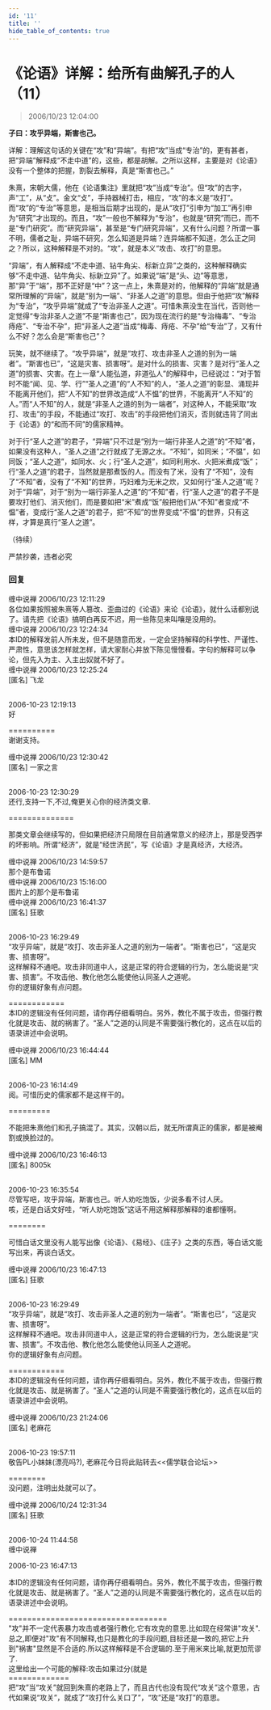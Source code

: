 ```yaml
---
id: '11'
title: ''
hide_table_of_contents: true
---
```


# 《论语》详解：给所有曲解孔子的人（11）

> 2006/10/23 12:04:00

**子曰：攻乎异端，斯害也己。**

详解：理解这句话的关键在“攻”和“异端”。有把“攻”当成“专治”的，更有甚者，把“异端”解释成“不走中道”的，这些，都是胡解。之所以这样，主要是对《论语》没有一个整体的把握，割裂去解释，真是“斯害也己。”

朱熹，宋朝大儒，他在《论语集注》里就把“攻”当成“专治”。但“攻”的古字，声“工”，从“攴”。金文“攴”，手持器械打击，相应，“攻”的本义是“攻打”。而“攻”的“专治”等意思，是相当后期才出现的，是从“攻打”引申为“加工”再引申为“研究”才出现的。而且，“攻”一般也不解释为“专治”，也就是“研究”而已，而不是“专门研究”。而“研究异端”，甚至是“专门研究异端”，又有什么问题？所谓一事不明，儒者之耻，异端不研究，怎么知道是异端？连异端都不知道，怎么正之同之？所以，这种解释是不对的。“攻”，就是本义“攻击、攻打”的意思。

“异端”，有人解释成“不走中道、钻牛角尖、标新立异”之类的，这种解释确实够“不走中道、钻牛角尖、标新立异”了。如果说“端”是“头、边”等意思，那“异”于“端”，那不正好是“中”？这一点上，朱熹是对的，他解释的“异端”就是通常所理解的“异端”，就是“别为一端”、“非圣人之道”的意思。但由于他把“攻”解释为“专治”，“攻乎异端”就成了“专治非圣人之道”。可惜朱熹没生在当代，否则他一定觉得“专治非圣人之道”不是“斯害也己”，因为现在流行的是“专治梅毒”、“专治痔疮”、“专治不孕”，把“非圣人之道”当成“梅毒、痔疮、不孕”给“专治”了，又有什么不好？怎么会是“斯害也己”？

玩笑，就不继续了。“攻乎异端”，就是“攻打、攻击非圣人之道的别为一端者”。“斯害也已”，“这是灾害、损害呀”。是对什么的损害、灾害？是对行“圣人之道”的损害、灾害。在上一章“人能弘道，非道弘人”的解释中，已经说过：“对于暂时不能“闻、见、学、行”“圣人之道”的“人不知”的人，“圣人之道”的彰显、涌现并不能离开他们，把“人不知”的世界改造成“人不愠”的世界，不能离开“人不知”的人。”而“人不知”的人，就是“非圣人之道的别为一端者”，对这种人，不能采取“攻打、攻击”的手段，不能通过“攻打、攻击”的手段把他们消灭，否则就违背了同出于《论语》的“和而不同”的儒家精神。

对于行“圣人之道”的君子，“异端”只不过是“别为一端行非圣人之道”的“不知”者，如果没有这种人，“圣人之道”之行就成了无源之水。“不知”，如同米；“不愠”，如同饭；“圣人之道”，如同水、火；行“圣人之道”，如同利用水、火把米煮成“饭”；行“圣人之道”的君子，当然就是那煮饭的人。而没有了米，没有了“不知”，没有了“不知”者，没有了“不知”的世界，巧妇难为无米之炊，又如何行“圣人之道”呢？对于“异端”，对于“别为一端行非圣人之道”的“不知”者，行“圣人之道”的君子不是要攻打他们、消灭他们，而是要如把“米”煮成“饭”般把他们从“不知”者变成“不愠”者，变成行“圣人之道”的君子，把“不知”的世界变成“不愠”的世界，只有这样，才算是真行“圣人之道”。

（待续）

<div style={{fontSize: 'xx-large', fontWeight: 'bold', textAlign: 'center'}}>
严禁抄袭，违者必究
</div>

### 回复

<div class='blog-comment'>
<span class='blog-comment-chan'>缠中说禅</span> 2006/10/23 12:11:29<br/>
各位如果按照被朱熹等人篡改、歪曲过的《论语》来论《论语》，就什么话都别说了。请先把《论语》搞明白再反不迟，用一些陈见来叫嚷是没用的。
</div>

<div class='blog-comment'>
<span class='blog-comment-chan'>缠中说禅</span> 2006/10/23 12:24:34<br/>
本ID的解释发前人所未发，但不是随意而发，一定会坚持解释的科学性、严谨性、严肃性，意思该怎样就怎样，请大家耐心并放下陈见慢慢看。字句的解释可以争论，但先入为主、入主出奴就不好了。
</div>

<div class='blog-comment'>
<span class='blog-comment-chan'>缠中说禅</span> 2006/10/23 12:25:24<br/>
[匿名] 飞龙 <br/><br/>

 
2006-10-23 12:19:13 <br/>
好 
 
==========<br/>
谢谢支持。
</div>

<div class='blog-comment'>
<span class='blog-comment-chan'>缠中说禅</span> 2006/10/23 12:30:42<br/>
[匿名] 一家之言 <br/><br/>

 
2006-10-23 12:30:29 <br/>
还行,支持一下,不过,俺更关心你的经济类文章.

==============<br/>

那类文章会继续写的，但如果把经济只局限在目前通常意义的经济上，那是受西学的坏影响。所谓“经济”，就是“经世济民”，写《论语》才是真经济，大经济。
</div>

<div class='blog-comment'>
<span class='blog-comment-chan'>缠中说禅</span> 2006/10/23 14:59:57<br/>
那个是布鲁诺
</div>

<div class='blog-comment'>
<span class='blog-comment-chan'>缠中说禅</span> 2006/10/23 15:16:00<br/>
图片上的那个是布鲁诺
</div>

<div class='blog-comment'>
<span class='blog-comment-chan'>缠中说禅</span> 2006/10/23 16:41:37<br/>
[匿名] 狂歌 <br/><br/>

 
2006-10-23 16:29:49 <br/>
“攻乎异端”，就是“攻打、攻击非圣人之道的别为一端者”。“斯害也已”，“这是灾害、损害呀”。<br/>
这样解释不通吧。攻击非同道中人，这是正常的符合逻辑的行为，怎么能说是“灾害、损害”。不攻击他、教化他怎么能使他认同圣人之道呢。<br/>
你的逻辑好象有点问题。 
 
============<br/>
本ID的逻辑没有任何问题，请你再仔细看明白。另外，教化不属于攻击，但强行教化就是攻击、就的祸害了。“圣人”之道的认同是不需要强行教化的，这点在以后的语录讲述中会说明。
</div>

<div class='blog-comment'>
<span class='blog-comment-chan'>缠中说禅</span> 2006/10/23 16:44:44<br/>
[匿名] MM <br/><br/>

 
2006-10-23 16:14:49 <br/>
阅。可惜历史的儒家都不是这样干的。 
 
=========<br/>

不能把朱熹他们和孔子搞混了。其实，汉朝以后，就无所谓真正的儒家，都是被阉割或换脸过的。
</div>

<div class='blog-comment'>
<span class='blog-comment-chan'>缠中说禅</span> 2006/10/23 16:46:13<br/>
[匿名] 8005k <br/><br/>

 
2006-10-23 16:35:54 <br/>
尽管写吧，攻乎异端，斯害也己。听人劝吃饱饭，少说多看不讨人厌。<br/>
咳，还是白话文好哇，“听人劝吃饱饭”这话不用这解释那解释的谁都懂啊。 
 
========<br/>

可惜白话文里没有人能写出像《论语》、《易经》、《庄子》之类的东西，等白话文能写出来，再谈白话文。
</div>

<div class='blog-comment'>
<span class='blog-comment-chan'>缠中说禅</span> 2006/10/23 16:47:13<br/>
[匿名] 狂歌 <br/><br/>


2006-10-23 16:29:49 <br/>
“攻乎异端”，就是“攻打、攻击非圣人之道的别为一端者”。“斯害也已”，“这是灾害、损害呀”。<br/>
这样解释不通吧。攻击非同道中人，这是正常的符合逻辑的行为，怎么能说是“灾害、损害”。不攻击他、教化他怎么能使他认同圣人之道呢。<br/>
你的逻辑好象有点问题。 

============<br/>
本ID的逻辑没有任何问题，请你再仔细看明白。另外，教化不属于攻击，但强行教化就是攻击、就是祸害了。“圣人”之道的认同是不需要强行教化的，这点在以后的语录讲述中会说明。
</div>

<div class='blog-comment'>
<span class='blog-comment-chan'>缠中说禅</span> 2006/10/23 21:24:06<br/>
[匿名] 老麻花 <br/><br/>

 
2006-10-23 19:57:11 <br/>
敬告PL小妹妹(漂亮吗?), 老麻花今日将此贴转去<<儒学联合论坛>>  
 
========<br/>
没问题，注明出处就可以了。
</div>

<div class='blog-comment'>
<span class='blog-comment-chan'>缠中说禅</span> 2006/10/24 12:31:34<br/>
[匿名] 狂歌 <br/><br/>

 
2006-10-24 11:44:58 <br/>
缠中说禅 

2006-10-23 16:47:13 <br/>

本ID的逻辑没有任何问题，请你再仔细看明白。另外，教化不属于攻击，但强行教化就是攻击、就是祸害了。“圣人”之道的认同是不需要强行教化的，这点在以后的语录讲述中会说明。

==================================<br/>
"攻"并不一定代表暴力攻击或者强行教化.它有攻克的意思.比如现在经常讲"攻关". 总之,即便对"攻"有不同解释,也只是教化的手段问题,目标还是一致的,把它上升到"祸害"显然是不合适的.所以这样解释是不合逻辑的.至于用米来比喻,就更加荒谬了.<br/>
这里给出一个可能的解释:攻击如果过分(就是 <br/>
=============<br/>
把“攻”当“攻关”就回到朱熹的老路上了，而且古代也没有现代“攻关”这个意思，古代如果说“攻关”，就成了“攻打什么关口了”，“攻”还是“攻打”的意思。
</div>